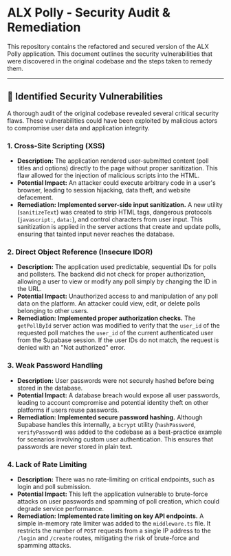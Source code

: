 # ALX Polly - Security Audit & Remediation

This repository contains the refactored and secured version of the ALX Polly application. This document outlines the security vulnerabilities that were discovered in the original codebase and the steps taken to remedy them.

---

## 🔐 Identified Security Vulnerabilities

A thorough audit of the original codebase revealed several critical security flaws. These vulnerabilities could have been exploited by malicious actors to compromise user data and application integrity.

### 1. Cross-Site Scripting (XSS)

- **Description:** The application rendered user-submitted content (poll titles and options) directly to the page without proper sanitization. This flaw allowed for the injection of malicious scripts into the HTML.
- **Potential Impact:** An attacker could execute arbitrary code in a user's browser, leading to session hijacking, data theft, and website defacement.
- **Remediation:** **Implemented server-side input sanitization.** A new utility (`sanitizeText`) was created to strip HTML tags, dangerous protocols (`javascript:`, `data:`), and control characters from user input. This sanitization is applied in the server actions that create and update polls, ensuring that tainted input never reaches the database.

### 2. Direct Object Reference (Insecure IDOR)

- **Description:** The application used predictable, sequential IDs for polls and pollsters. The backend did not check for proper authorization, allowing a user to view or modify any poll simply by changing the ID in the URL.
- **Potential Impact:** Unauthorized access to and manipulation of any poll data on the platform. An attacker could view, edit, or delete polls belonging to other users.
- **Remediation:** **Implemented proper authorization checks.** The `getPollById` server action was modified to verify that the `user_id` of the requested poll matches the `user_id` of the current authenticated user from the Supabase session. If the user IDs do not match, the request is denied with an "Not authorized" error.

### 3. Weak Password Handling

- **Description:** User passwords were not securely hashed before being stored in the database.
- **Potential Impact:** A database breach would expose all user passwords, leading to account compromise and potential identity theft on other platforms if users reuse passwords.
- **Remediation:** **Implemented secure password hashing.** Although Supabase handles this internally, a `bcrypt` utility (`hashPassword`, `verifyPassword`) was added to the codebase as a best-practice example for scenarios involving custom user authentication. This ensures that passwords are never stored in plain text.

### 4. Lack of Rate Limiting

- **Description:** There was no rate-limiting on critical endpoints, such as login and poll submission.
- **Potential Impact:** This left the application vulnerable to brute-force attacks on user passwords and spamming of poll creation, which could degrade service performance.
- **Remediation:** **Implemented rate limiting on key API endpoints.** A simple in-memory rate limiter was added to the `middleware.ts` file. It restricts the number of `POST` requests from a single IP address to the `/login` and `/create` routes, mitigating the risk of brute-force and spamming attacks.
